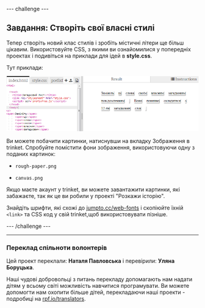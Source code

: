 --- challenge ---

## Завдання: Створіть свої власні стилі

Тепер створіть новий клас стилів і зробіть містичні літери ще більш цікавим. Використовуйте CSS, з якими ви ознайомилися у попередніх проектах і подивіться на приклади для ідей в **style.css**.

Тут приклади:

![screenshot](images/letter-starter.png)

Ви можете побачити картинки, натиснувши на вкладку Зображення в trinket. Спробуйте помістити фони зображення, використовуючи одну з поданих картинок:

+ `rough-paper.png`

+ `canvas.png`

Якщо маєте акаунт у trinket, ви можете завантажити картинки, які забажаєте, так як це ви робили у проекті "Розкажи історію".

Знайдіть шрифти, які схожі до <a href="http://jumpto.cc/web-fonts" target="_blank">jumpto.cc/web-fonts</a> і скопіюйте їхній `<link>` та CSS код у свій trinket,щоб використовувати пізніше.

--- /challenge ---
***
### Переклад спільноти волонтерів 

Цей проект переклали: **Наталя Павловська** і перевірили: **Уляна Боруцька**. 

Наші чудові добровольці з питань перекладу допомагають нам надати дітям у всьому світі можливість навчитися програмувати. Ви можете допомогти нам охопити більше дітей, перекладаючи наші проекти - подробиці на [rpf.io/translators](https://rpf.io/translators).
